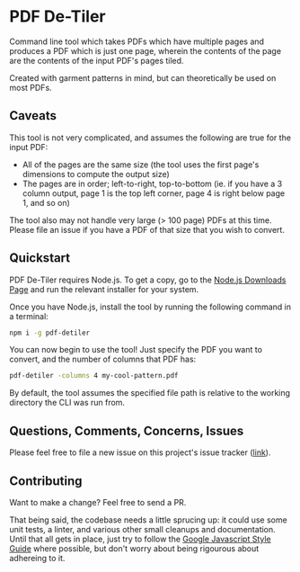 # PDF De-Tiler

Command line tool which takes PDFs which have multiple pages and produces a PDF
which is just one page, wherein the contents of the page are the contents of the
input PDF's pages tiled.

Created with garment patterns in mind, but can theoretically be used on most
PDFs.

## Caveats

This tool is not very complicated, and assumes the following are true for the
input PDF:

  - All of the pages are the same size (the tool uses the first page's dimensions to compute the output size)
  - The pages are in order; left-to-right, top-to-bottom (ie. if you have a 3 column output, page 1 is the top left corner, page 4 is right below page 1, and so on)

The tool also may not handle very large (> 100 page) PDFs at this time. Please
file an issue if you have a PDF of that size that you wish to convert.

## Quickstart

PDF De-Tiler requires Node.js. To get a copy, go to the
[Node.js Downloads Page](https://nodejs.org/en/download/) and run the relevant
installer for your system.

Once you have Node.js, install the tool by running the following command in a 
terminal:

```bash
npm i -g pdf-detiler
```

You can now begin to use the tool! Just specify the PDF you want to convert, and
the number of columns that PDF has:

```bash
pdf-detiler -columns 4 my-cool-pattern.pdf
```

By default, the tool assumes the specified file path is relative to the working
directory the CLI was run from.

## Questions, Comments, Concerns, Issues

Please feel free to file a new issue on this project's issue tracker
([link](https://github.com/aeolingamenfel/pdf-detiler/issues)).

## Contributing

Want to make a change? Feel free to send a PR.

That being said, the codebase needs a little sprucing up: it could use some
unit tests, a linter, and various other small cleanups and documentation. Until
that all gets in place, just try to follow the
[Google Javascript Style Guide](https://google.github.io/styleguide/jsguide.html)
where possible, but don't worry about being rigourous about adhereing to it.
